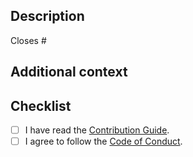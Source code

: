 ## Description

<!-- Describe your changes in detail. -->

<!--
If it resolves an open issue, link to the issue here, otherwise remove this
line.
-->

Closes #

## Additional context

<!-- If you have any other context, describe them here. -->

## Checklist

- [ ] I have read the [Contribution Guide].
- [ ] I agree to follow the [Code of Conduct].

[Contribution Guide]: https://github.com/sorairolake/sysexits-rs/blob/develop/CONTRIBUTING.adoc
[Code of Conduct]: https://github.com/sorairolake/sysexits-rs/blob/develop/CODE_OF_CONDUCT.md
